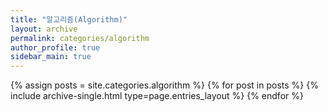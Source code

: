 ```yaml
---
title: "알고리즘(Algorithm)"
layout: archive
permalink: categories/algorithm
author_profile: true
sidebar_main: true
---
```



{% assign posts = site.categories.algorithm %}
{% for post in posts %} {% include archive-single.html type=page.entries_layout %} {% endfor %}
